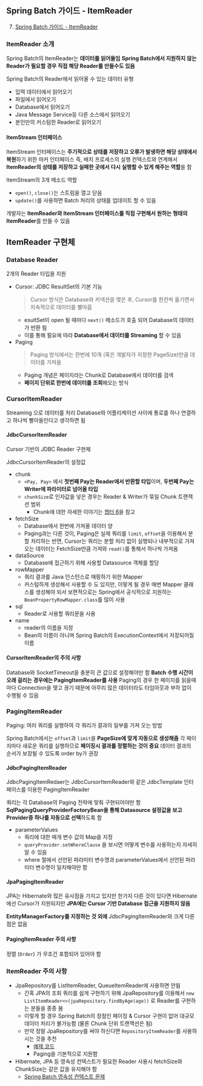 ## Spring Batch 가이드 - ItemReader
7. [Spring Batch 가이드 - ItemReader](https://jojoldu.tistory.com/336)

### ItemReader 소개
Spring Batch의 ItemReader는 **데이터를 읽어들임**
**Spring Batch에서 지원하지 않는 Reader가 필요할 경우 직접 해당 Reader를 만들수도 있음**

Spring Batch의 Reader에서 읽어올 수 있는 데이터 유형
* 입력 데이터에서 읽어오기
* 파일에서 읽어오기
* Database에서 읽어오기
* Java Message Service등 다른 소스에서 읽어오기
* 본인만의 커스텀한 Reader로 읽어오기

#### ItemStream 인터페이스
ItemStream 인터페이스는 **주기적으로 상태를 저장하고 오류가 발생하면 해당 상태에서 복원**하기 위한 마커 인터페이스
즉, 배치 프로세스의 실행 컨텍스트와 연계해서 **ItemReader의 상태를 저장하고 실패한 곳에서 다시 실행할 수 있게 해주는 역할**을 함

ItemStream의 3개 메소드 역할

* ```open()```, ```close()```는 스트림을 열고 닫음
* ```update()```를 사용하면 Batch 처리의 상태를 업데이트 할 수 있음

개발자는 **ItemReader와 ItemStream 인터페이스를 직접 구현해서 원하는 형태의 ItemReader**를 만들 수 있음

## ItemReader 구현체
### Database Reader
2개의 Reader 타입을 지원
- Cursor: JDBC ResultSet의 기본 기능
  > Cursor 방식은 Database와 커넥션을 맺은 후, Cursor를 한칸씩 옮기면서 지속적으로 데이터를 빨아옵  
  - esultSet이 open 될 때마다 ```next()``` 메소드가 호출 되어 Database의 데이터가 반환 됨
  - 이를 통해 필요에 따라 **Database에서 데이터를 Streaming** 할 수 있음
- Paging
  > Paging 방식에서는 한번에 10개 (혹은 개발자가 지정한 PageSize)만큼 데이터를 가져옴
  - Paging 개념은 페이지라는 Chunk로 Database에서 데이터를 검색
  - **페이지 단위로 한번에 데이터를 조회**해오는 방식

### CursorItemReader
Streaming 으로 데이터를 처리
Database와 어플리케이션 사이에 통로를 하나 연결하고 하나씩 빨아들인다고 생각하면 됨

#### JdbcCursorItemReader
Cursor 기반의 JDBC Reader 구현체

JdbcCursorItemReader의 설정값

* chunk
    * ```<Pay, Pay>``` 에서 **첫번째 Pay는 Reader에서 반환할 타입**이며, **두번째 Pay는 Writer에 파라미터로 넘어올 타입**
    * ```chunkSize```로 인자값을 넣은 경우는 Reader & Writer가 묶일 Chunk 트랜잭션 범위
        * Chunk에 대한 자세한 이야기는 [쳅터 6](https://jojoldu.tistory.com/331)을 참고
* fetchSize
    * Database에서 한번에 가져올 데이터 양
    * Paging과는 다른 것이, Paging은 실제 쿼리를 ```limit```, ```offset```을 이용해서 분할 처리하는 반면, Cursor는 쿼리는 분할 처리 없이 실행되나 내부적으로 가져오는 데이터는 FetchSize만큼 가져와 ```read()```를 통해서 하나씩 가져옴
* dataSource
    * Database에 접근하기 위해 사용할 Datasource 객체를 할당
* rowMapper
    * 쿼리 결과를 Java 인스턴스로 매핑하기 위한 Mapper
    * 커스텀하게 생성해서 사용할 수 도 있지만, 이렇게 될 경우 매번 Mapper 클래스를 생성해야 되서 보편적으로는 Spring에서 공식적으로 지원하는 ```BeanPropertyRowMapper.class```를 많이 사용
* sql
    * Reader로 사용할 쿼리문을 사용
* name
    * reader의 이름을 지정
    * Bean의 이름이 아니며 Spring Batch의 ExecutionContext에서 저장되어질 이름

#### CursorItemReader의 주의 사항
Database와 SocketTimeout을 충분히 큰 값으로 설정해야만 함
**Batch 수행 시간이 오래 걸리는 경우에는 PagingItemReader를 사용**
Paging의 경우 한 페이지를 읽을때마다 Connection을 맺고 끊기 때문에 아무리 많은 데이터라도 타임아웃과 부하 없이 수행될 수 있음

### PagingItemReader
Paging: 여러 쿼리를 실행하여 각 쿼리가 결과의 일부를 가져 오는 방법

Spring Batch에서는 ```offset```과 ```limit```을 **PageSize에 맞게 자동으로 생성해줌**
각 페이지마다 새로운 쿼리를 실행하므로 **페이징시 결과를 정렬하는 것이 중요**
데이터 결과의 순서가 보장될 수 있도록 order by가 권장

#### JdbcPagingItemReader
JdbcPagingItemRedaer는 JdbcCursorItemReader와 같은 JdbcTemplate 인터페이스를 이용한 PagingItemReader

쿼리는 각 Database의 Paging 전략에 맞춰 구현되어야만 함
**SqlPagingQueryProviderFactoryBean을 통해 Datasource 설정값을 보고 Provider중 하나를 자동으로 선택**하도록 함

* parameterValues
    * 쿼리에 대한 매개 변수 값의 Map을 지정
    * ```queryProvider.setWhereClause``` 을 보시면 어떻게 변수를 사용하는지 자세히 알 수 있음
    * where 절에서 선언된 파라미터 변수명과 parameterValues에서 선언된 파라미터 변수명이 일치해야만 함

#### JpaPagingItemReader
JPA는 Hibernate와 많은 유사점을 가지고 있지만 한가지 다른 것이 있다면 
Hibernate 에선 Cursor가 지원되지만 **JPA에는 Cursor 기반 Database 접근을 지원하지 않음**

**EntityManagerFactory를 지정하는 것 외에** JdbcPagingItemReader와 크게 다른 점은 없음

#### PagingItemReader 주의 사항
정렬 (```Order```) 가 무조건 포함되어 있어야 함

### ItemReader 주의 사항
* JpaRepository를 ListItemReader, QueueItemReader에 사용하면 안됨
    * 간혹 JPA의 조회 쿼리를 쉽게 구현하기 위해 JpaRepository를 이용해서 ```new ListItemReader<>(jpaRepository.findByAge(age))``` 로 Reader를 구현하는 분들을 종종 봄
    * 이렇게 할 경우 Spring Batch의 장점인 페이징 & Cursor 구현이 없어 대규모 데이터 처리가 불가능함 (물론 Chunk 단위 트랜잭션은 됨)
    * 만약 정말 JpaRepository를 써야 하신다면 ```RepositoryItemReader```를 사용하시는 것을 추천
        * [예제 코드](https://stackoverflow.com/a/43986718)
        * Paging을 기본적으로 지원함
* Hibernate, JPA 등 영속성 컨텍스트가 필요한 Reader 사용시 fetchSize와 ChunkSize는 같은 값을 유지해야 함
    * [Spring Batch 영속성 컨텍스트 문제](https://jojoldu.tistory.com/146)
